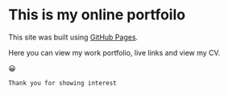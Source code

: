 # This is my online portfoilo

This site was built using [GitHub Pages](https://my-web-application.github.io/subhajit/).

Here you can view my work portfolio, live links and view my CV.

:grinning:

` Thank you for showing interest `

